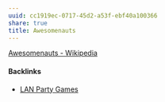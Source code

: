 ```yaml
---
uuid: cc1919ec-0717-45d2-a53f-ebf40a100366
share: true
title: Awesomenauts
---
```

[Awesomenauts - Wikipedia](https://en.wikipedia.org/wiki/Awesomenauts)

#### Backlinks

* [LAN Party Games](/f5c3c4e3-e1e1-423b-87f6-f961e2799096)